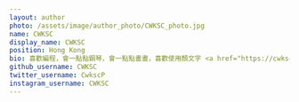 ```yaml
---
layout: author
photo: /assets/image/author_photo/CWKSC_photo.jpg
name: CWKSC
display_name: CWKSC
position: Hong Kong
bio: 喜歡編程，會一點點鋼琴，會一點點畫畫，喜歡使用顏文字 <a href="https://cwksc.github.io/about_me/">About me 關於我</a>
github_username: CWKSC
twitter_username: CwkscP
instagram_username: CWKSC
---
```


